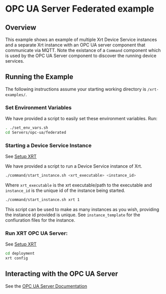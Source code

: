 # OPC UA Server Federated example

## Overview

This example shows an example of multiple Xrt Device Service instances and a separate Xrt instance with an OPC UA server component that communicate via MQTT. Note the existance of a `Command` component which is used by the OPC UA Server component to discover the running device services.

## Running the Example

The following instructions assume your starting working directory is `/xrt-examples/`.

### **Set Environment Variables**

We have provided a script to easily set these environment variables. Run:

```bash
. ./set_env_vars.sh
cd Servers/opc-ua/federated
```

### **Starting a Device Service Instance**

See [Setup XRT](../../DeviceServices/interactive-walkthrough/setup-xrt.md)

We have provided a script to run a Device Service instance of Xrt.

```bash
./command/start_instance.sh <xrt_executable> <instance_id>
```

Where `xrt_executable` is the xrt executable/path to the executable and `instance_id` is the unique id of the instance being started.

```bash
./command/start_instance.sh xrt 1
```

This script can be used to make as many instances as you wish, providing the instance id provided is unique.
See `instance_template` for the confiuration files for the instance.

### **Run XRT OPC UA Server:**

See [Setup XRT](../../DeviceServices/interactive-walkthrough/setup-xrt.md)

```bash
cd deployment
xrt config
```

## Interacting with the OPC UA Server

See the [OPC UA Server Documentation](https://docs.iotechsys.com/edge-xrt22/server-components/opc-ua-server-component.html)
